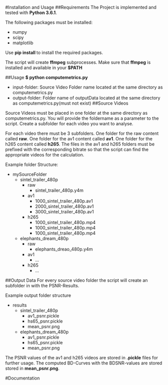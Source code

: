 #Installation and Usage
##Requirements
The Project is implemented and tested with **Python 3.6.1**. 

The following packages must be installed:

  * numpy
  * scipy
  * matplotlib
  
Use **pip install <package-name>** to install the required packages.

The script will create **ffmpeg** subprocesses. Make sure that **ffmpeg** is installed and available in your **$PATH**

##Usage
**$ python computemetrics.py <input-folder> <output-folder>**

  * input-folder: Source Video Folder name located at the same directory as computemetrics.py
  * output-folder: Folder name of outputData located at the same directory as computemetrics.py(must not exist)
##Source Videos

Source Videos must be placed in one folder at the same directory as computemetrics.py. You will provide the foldername 
as a parameter to the script. Create a subfolder for each video you want to analyse. 
    
For each video there must be 3 subfolders. One folder for the raw content called **raw**. One folder for 
the av1 content called **av1**. One folder for the h265 content called **h265**. The files in the av1 and h265
folders must be prefixed with the corresponding bitrate so that the script can find the appropriate videos for 
the calculation.

Example folder Structure:
  * mySourceFolder
    * sintel_trailer_480p
      * raw
        * sintel_trailer_480p.y4m
      * av1
        * 1000_sintel_trailer_480p.av1 
        * 2000_sintel_trailer_480p.av1 
        * 3000_sintel_trailer_480p.av1 
      * h265
        * 1000_sintel_trailer_480p.mp4
        * 1000_sintel_trailer_480p.mp4
        * 1000_sintel_trailer_480p.mp4
    * elephants_dream_480p
      * raw
        * elephants_dreao_480p.y4m
      * av1
        * ...
      * h265
        * ...

##Output Data
For every source video folder the script will create an subfolder in **<output-folder>** with the PSNR-Results.

Example output folder structure

* results
    * sintel_trailer_480p
      * av1_psnr.pickle
      * hs65_psnr.pickle
      * mean_psnr.png
    * elephants_dream_480p
      * av1_psnr.pickle
      * hs65_psnr.pickle
      * mean_psnr.png
      
The PSNR values of the av1 and h265 videos are stored in **.pickle** files for further usage. The computed BD-Curves with
 the BDSNR-values are stored stored in **mean_psnr.png**.
 
#Documentation


